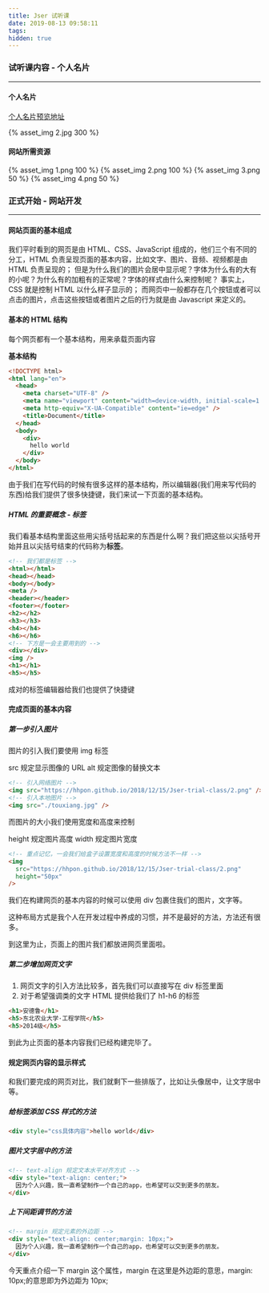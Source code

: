 ```yaml
---
title: Jser 试听课
date: 2019-08-13 09:58:11
tags:
hidden: true
---
```


### 试听课内容 - 个人名片

---

#### 个人名片

[个人名片预览地址](http://jser.hhp.im/trial/hhp/)

{% asset_img 2.jpg 300 %}

#### 网站所需资源

{% asset_img 1.png 100 %}
{% asset_img 2.png 100 %}
{% asset_img 3.png 50 %}
{% asset_img 4.png 50 %}

### 正式开始 - 网站开发

---

#### 网站页面的基本组成

我们平时看到的网页是由 HTML、CSS、JavaScript 组成的，他们三个有不同的分工，HTML 负责呈现页面的基本内容，比如文字、图片、音频、视频都是由 HTML 负责呈现的；
但是为什么我们的图片会居中显示呢？字体为什么有的大有的小呢？为什么有的加粗有的正常呢？字体的样式由什么来控制呢？
事实上，CSS 就是控制 HTML 以什么样子显示的；
而网页中一般都存在几个按钮或者可以点击的图片，点击这些按钮或者图片之后的行为就是由 Javascript 来定义的。

#### 基本的 HTML 结构

每个网页都有一个基本结构，用来承载页面内容

**基本结构**

```html
<!DOCTYPE html>
<html lang="en">
  <head>
    <meta charset="UTF-8" />
    <meta name="viewport" content="width=device-width, initial-scale=1.0" />
    <meta http-equiv="X-UA-Compatible" content="ie=edge" />
    <title>Document</title>
  </head>
  <body>
    <div>
      hello world
    </div>
  </body>
</html>
```

由于我们在写代码的时候有很多这样的基本结构，所以编辑器(我们用来写代码的东西)给我们提供了很多快捷键，我们来试一下页面的基本结构。

##### HTML 的重要概念 - 标签

我们看基本结构里面这些用尖括号括起来的东西是什么啊？我们把这些以尖括号开始并且以尖括号结束的代码称为**标签**。

```html
<!-- 我们都是标签 -->
<html></html>
<head></head>
<body></body>
<meta />
<header></header>
<footer></footer>
<h2></h2>
<h3></h3>
<h4></h4>
<h6></h6>
<!-- 下方是一会主要用到的 -->
<div></div>
<img />
<h1></h1>
<h5></h5>
```

成对的标签编辑器给我们也提供了快捷键

#### 完成页面的基本内容

##### 第一步引入图片

图片的引入我们要使用 img 标签

src 规定显示图像的 URL
alt 规定图像的替换文本

```html
<!-- 引入网络图片 -->
<img src="https://hhpon.github.io/2018/12/15/Jser-trial-class/2.png" />
<!-- 引入本地图片 -->
<img src="./touxiang.jpg" />
```

而图片的大小我们使用宽度和高度来控制

height 规定图片高度
width 规定图片宽度

```html
<!-- 重点记忆，一会我们给盒子设置宽度和高度的时候方法不一样 -->
<img
  src="https://hhpon.github.io/2018/12/15/Jser-trial-class/2.png"
  height="50px"
/>
```

我们在构建网页的基本内容的时候可以使用 div 包裹住我们的图片，文字等。

这种布局方式是我个人在开发过程中养成的习惯，并不是最好的方法，方法还有很多。

到这里为止，页面上的图片我们都放进网页里面啦。

##### 第二步增加网页文字

1. 网页文字的引入方法比较多，首先我们可以直接写在 div 标签里面
2. 对于希望强调类的文字 HTML 提供给我们了 h1-h6 的标签

```html
<h1>安德鲁</h1>
<h5>东北农业大学·工程学院</h5>
<h5>2014级</h5>
```

到此为止页面的基本内容我们已经构建完毕了。

#### 规定网页内容的显示样式

和我们要完成的网页对比，我们就剩下一些排版了，比如让头像居中，让文字居中等。

##### 给标签添加 CSS 样式的方法

```html
<div style="css具体内容">hello world</div>
```

##### 图片文字居中的方法

```html
<!-- text-align 规定文本水平对齐方式 -->
<div style="text-align: center;">
  因为个人兴趣，我一直希望制作一个自己的app，也希望可以交到更多的朋友。
</div>
```

##### 上下间距调节的方法

```html
<!-- margin 规定元素的外边距 -->
<div style="text-align: center;margin: 10px;">
  因为个人兴趣，我一直希望制作一个自己的app，也希望可以交到更多的朋友。
</div>
```

今天重点介绍一下 margin 这个属性，margin 在这里是外边距的意思，margin: 10px;的意思即为外边距为 10px;
